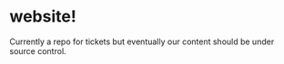 # website!

Currently a repo for tickets but eventually our content should be under source control.

